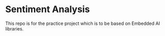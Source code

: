# Sentiment Analysis
This repo is for the practice project which is to be based on Embedded AI libraries. 
